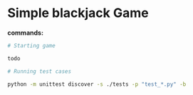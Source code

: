 # Simple blackjack Game

**commands:**

```bash
# Starting game

todo

# Running test cases

python -m unittest discover -s ./tests -p "test_*.py" -b
```
